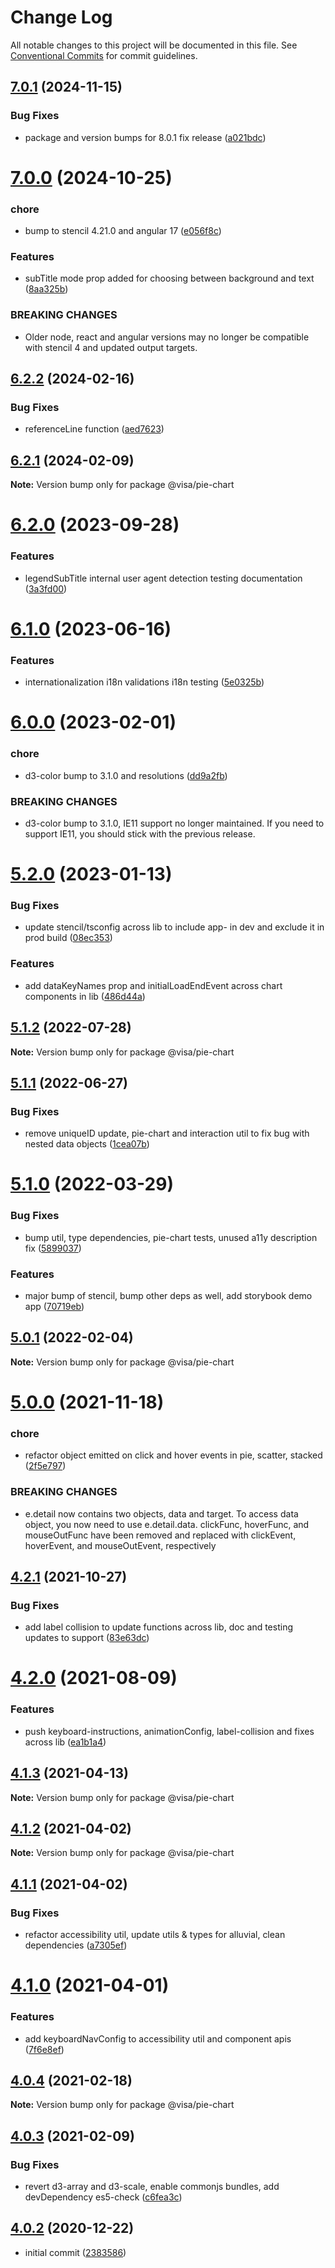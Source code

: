 # Change Log

All notable changes to this project will be documented in this file.
See [Conventional Commits](https://conventionalcommits.org) for commit guidelines.

## [7.0.1](https://github.com/visa/visa-chart-components/compare/@visa/pie-chart@7.0.0...@visa/pie-chart@7.0.1) (2024-11-15)

### Bug Fixes

- package and version bumps for 8.0.1 fix release ([a021bdc](https://github.com/visa/visa-chart-components/commit/a021bdc3906bff451395cc60aca1d5cafa14d131))

# [7.0.0](https://github.com/visa/visa-chart-components/compare/@visa/pie-chart@6.2.2...@visa/pie-chart@7.0.0) (2024-10-25)

### chore

- bump to stencil 4.21.0 and angular 17 ([e056f8c](https://github.com/visa/visa-chart-components/commit/e056f8c95e59ee58ce9facbd4e57552586746f30))

### Features

- subTitle mode prop added for choosing between background and text ([8aa325b](https://github.com/visa/visa-chart-components/commit/8aa325b203054b4fde80aaa6e5dc59fc209921ab))

### BREAKING CHANGES

- Older node, react and angular versions may no longer be compatible with stencil 4 and updated output targets.

## [6.2.2](https://github.com/visa/visa-chart-components/compare/@visa/pie-chart@6.2.0...@visa/pie-chart@6.2.2) (2024-02-16)

### Bug Fixes

- referenceLine function ([aed7623](https://github.com/visa/visa-chart-components/commit/aed76231095fb218147fc111195f7fa53b0fbef5))

## [6.2.1](https://github.com/visa/visa-chart-components/compare/@visa/pie-chart@6.2.0...@visa/pie-chart@6.2.1) (2024-02-09)

**Note:** Version bump only for package @visa/pie-chart

# [6.2.0](https://github.com/visa/visa-chart-components/compare/@visa/pie-chart@6.1.0...@visa/pie-chart@6.2.0) (2023-09-28)

### Features

- legendSubTitle internal user agent detection testing documentation ([3a3fd00](https://github.com/visa/visa-chart-components/commit/3a3fd003a81353561da911a6dc250e44949757cb))

# [6.1.0](https://github.com/visa/visa-chart-components/compare/@visa/pie-chart@6.0.0...@visa/pie-chart@6.1.0) (2023-06-16)

### Features

- internationalization i18n validations i18n testing ([5e0325b](https://github.com/visa/visa-chart-components/commit/5e0325b1c6727406d6964459afbd9ac0238e1cc6))

# [6.0.0](https://github.com/visa/visa-chart-components/compare/@visa/pie-chart@5.2.0...@visa/pie-chart@6.0.0) (2023-02-01)

### chore

- d3-color bump to 3.1.0 and resolutions ([dd9a2fb](https://github.com/visa/visa-chart-components/commit/dd9a2fb369c44bab6607acb5229ceb656dce5561))

### BREAKING CHANGES

- d3-color bump to 3.1.0, IE11 support no longer maintained. If you need to support IE11, you should stick with the previous release.

# [5.2.0](https://github.com/visa/visa-chart-components/compare/@visa/pie-chart@5.1.2...@visa/pie-chart@5.2.0) (2023-01-13)

### Bug Fixes

- update stencil/tsconfig across lib to include app- in dev and exclude it in prod build ([08ec353](https://github.com/visa/visa-chart-components/commit/08ec35339ca384994333305c82f061b0e800262b))

### Features

- add dataKeyNames prop and initialLoadEndEvent across chart components in lib ([486d44a](https://github.com/visa/visa-chart-components/commit/486d44aba0867ee28734eeae30ffbac353926dfe))

## [5.1.2](https://github.com/visa/visa-chart-components/compare/@visa/pie-chart@5.1.1...@visa/pie-chart@5.1.2) (2022-07-28)

**Note:** Version bump only for package @visa/pie-chart

## [5.1.1](https://github.com/visa/visa-chart-components/compare/@visa/pie-chart@5.1.0...@visa/pie-chart@5.1.1) (2022-06-27)

### Bug Fixes

- remove uniqueID update, pie-chart and interaction util to fix bug with nested data objects ([1cea07b](https://github.com/visa/visa-chart-components/commit/1cea07be1936f2c39d9b636d47a4fe59d147bb62))

# [5.1.0](https://github.com/visa/visa-chart-components/compare/@visa/pie-chart@5.0.1...@visa/pie-chart@5.1.0) (2022-03-29)

### Bug Fixes

- bump util, type dependencies, pie-chart tests, unused a11y description fix ([5899037](https://github.com/visa/visa-chart-components/commit/5899037a074a4cec4112a4a8a8d78e598fdcf458))

### Features

- major bump of stencil, bump other deps as well, add storybook demo app ([70719eb](https://github.com/visa/visa-chart-components/commit/70719ebc7fa59dc169bcc7fea62b238bcfab6418))

## [5.0.1](https://github.com/visa/visa-chart-components/compare/@visa/pie-chart@5.0.0...@visa/pie-chart@5.0.1) (2022-02-04)

**Note:** Version bump only for package @visa/pie-chart

# [5.0.0](https://github.com/visa/visa-chart-components/compare/@visa/pie-chart@4.2.1...@visa/pie-chart@5.0.0) (2021-11-18)

### chore

- refactor object emitted on click and hover events in pie, scatter, stacked ([2f5e797](https://github.com/visa/visa-chart-components/commit/2f5e797c2cc869733e5979a4c6e050f0cb1821b7))

### BREAKING CHANGES

- e.detail now contains two objects, data and target. To access data object, you now need to use e.detail.data. clickFunc, hoverFunc, and mouseOutFunc have been removed and replaced with clickEvent, hoverEvent, and mouseOutEvent, respectively

## [4.2.1](https://github.com/visa/visa-chart-components/compare/@visa/pie-chart@4.2.0...@visa/pie-chart@4.2.1) (2021-10-27)

### Bug Fixes

- add label collision to update functions across lib, doc and testing updates to support ([83e63dc](https://github.com/visa/visa-chart-components/commit/83e63dc352165a68aee9db4e7175fd241c13f523))

# [4.2.0](https://github.com/visa/visa-chart-components/compare/@visa/pie-chart@4.1.3...@visa/pie-chart@4.2.0) (2021-08-09)

### Features

- push keyboard-instructions, animationConfig, label-collision and fixes across lib ([ea1b1a4](https://github.com/visa/visa-chart-components/commit/ea1b1a478b3ea9bcf07e76551a45a9adaaacdb47))

## [4.1.3](https://github.com/visa/visa-chart-components/compare/@visa/pie-chart@4.1.2...@visa/pie-chart@4.1.3) (2021-04-13)

**Note:** Version bump only for package @visa/pie-chart

## [4.1.2](https://github.com/visa/visa-chart-components/compare/@visa/pie-chart@4.1.1...@visa/pie-chart@4.1.2) (2021-04-02)

**Note:** Version bump only for package @visa/pie-chart

## [4.1.1](https://github.com/visa/visa-chart-components/compare/@visa/pie-chart@4.1.0...@visa/pie-chart@4.1.1) (2021-04-02)

### Bug Fixes

- refactor accessibility util, update utils & types for alluvial, clean dependencies ([a7305ef](https://github.com/visa/visa-chart-components/commit/a7305ef85f8e6b17d47bfb5bfcfc307626ea8bba))

# [4.1.0](https://github.com/visa/visa-chart-components/compare/@visa/pie-chart@4.0.3...@visa/pie-chart@4.1.0) (2021-04-01)

### Features

- add keyboardNavConfig to accessibility util and component apis ([7f6e8ef](https://github.com/visa/visa-chart-components/commit/7f6e8efee3f3c5a865c44862a72bef498eee0289))

## [4.0.4](https://github.com/visa/visa-chart-components/compare/@visa/pie-chart@4.0.3...@visa/pie-chart@4.0.4) (2021-02-18)

**Note:** Version bump only for package @visa/pie-chart

## [4.0.3](https://github.com/visa/visa-chart-components/compare/@visa/pie-chart@4.0.2...@visa/pie-chart@4.0.3) (2021-02-09)

### Bug Fixes

- revert d3-array and d3-scale, enable commonjs bundles, add devDependency es5-check ([c6fea3c](https://github.com/visa/visa-chart-components/commit/c6fea3c601dfc4650b52996721ead03a1b363e2b))

## [4.0.2](https://github.com/visa/visa-chart-components/tree/%40visa/pie-chart%404.0.2) (2020-12-22)

- initial commit ([2383586](https://github.com/visa/visa-chart-components/commit/238358698bb59b8f20f424eeedc7235f51e02037))
